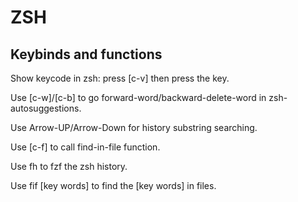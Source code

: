 # ZSH

## Keybinds and functions
Show keycode in zsh: press [c-v] then press the key.

Use [c-w]/[c-b] to go forward-word/backward-delete-word in zsh-autosuggestions.

Use Arrow-UP/Arrow-Down for history substring searching.

Use [c-f] to call find-in-file function.

Use fh to fzf the zsh history.

Use fif [key words] to find the [key words] in files.

